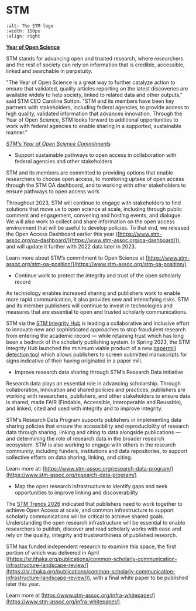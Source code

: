 # STM
```{image} /About/logos/STM_logo.jpg
:alt: The STM logo
:width: 150px
:align: right
```
**<ins>Year of Open Science</ins>**

STM stands for advancing open and trusted research, where researchers and the rest of society can rely on information that is credible, accessible, linked and searchable in perpetuity.

"The Year of Open Science is a great way to further catalyze action to ensure that validated, quality articles reporting on the latest discoveries are available widely to help society, linked to related data and other outputs," said STM CEO Caroline Sutton. "STM and its members have been key partners with stakeholders, including federal agencies, to provide access to high quality, validated information that advances innovation. Through the Year of Open Science, STM looks forward to additional opportunities to work with federal agencies to enable sharing in a supported, sustainable manner."

_<ins>STM's Year of Open Science Commitments</ins>_
* Support sustainable pathways to open access in collaboration with federal agencies and other stakeholders

STM and its members are committed to providing options that enable researchers to choose open access, to monitoring uptake of open access through the STM OA dashboard, and to working with other stakeholders to ensure pathways to open access work.

Throughout 2023, STM will continue to engage with stakeholders to find solutions that move us to open science at scale, including through public comment and engagement, convening and hosting events, and dialogue. We will also work to collect and share information on the open access environment that will be useful to develop policies. To that end, we released the Open Access Dashboard earlier this year ([https://www.stm-assoc.org/oa-dashboard/](https://www.stm-assoc.org/oa-dashboard/)), and will update it further with 2022 data later in 2023.

Learn more about STM’s commitment to Open Science at [https://www.stm-assoc.org/stm-oa-position/](https://www.stm-assoc.org/stm-oa-position/)
* Continue work to protect the integrity and trust of the open scholarly record

As technology enables increased sharing and publishers work to enable more rapid communication, it also provides new and intensifying risks. STM and its member publishers will continue to invest in technologies and measures that are essential to open and trusted scholarly communications.

STM via the [STM Integrity Hub](https://www.stm-assoc.org/stm-integrity-hub/) is leading a collaborative and inclusive effort to innovate new and sophisticated approaches to stop fraudulent research from entering the academic record — while retaining trust which has long been a bedrock of the scholarly publishing system. In Spring 2023, the STM Integrity Hub launched the minimum viable product of a new [papermill detection tool](https://www.stm-assoc.org/papermillchecker/) which allows publishers to screen submitted manuscripts for signs indicative of their having originated in a paper mill.
* Improve research data sharing through STM’s Research Data initiative

Research data plays an essential role in advancing scholarship. Through collaboration, innovation and shared policies and practices, publishers are working with researchers, publishers, and other stakeholders to ensure data is shared, made FAIR (Findable, Accessible, Interoperable and Reusable), and linked, cited and used with integrity and to improve integrity.

STM's Research Data Program supports publishers in implementing data sharing policies that ensure the accessibility and reproducibility of research data through sharing, linking and citing to data alongside publications — and determining the role of research data in the broader research ecosystem. STM is also working to engage with others in the research community, including funders, institutions and data repositories, to support collective efforts on data sharing, linking, and citing.

Learn more at: [https://www.stm-assoc.org/research-data-program/](https://www.stm-assoc.org/research-data-program/)
* Map the open research infrastructure to identify gaps and seek opportunities to improve linking and discoverability

The [STM Trends 2026](https://www.stm-assoc.org/standards-technology/stm-trends-26/) indicated that publishers need to work together to achieve Open Access at scale, and common infrastructure to support scholarly communications will be critical to achieve shared goals. Understanding the open research infrastructure will be essential to enable researchers to publish, discover and read scholarly works with ease and rely on the quality, integrity and trustworthiness of published research.

STM has funded independent research to examine this space, the first portion of which was delivered in April ([https://sr.ithaka.org/publications/common-scholarly-communication-infrastructure-landscape-review/](https://sr.ithaka.org/publications/common-scholarly-communication-infrastructure-landscape-review/)), with a final white paper to be published later this year.

Learn more at [https://www.stm-assoc.org/infra-whitepaper/](https://www.stm-assoc.org/infra-whitepaper/).
